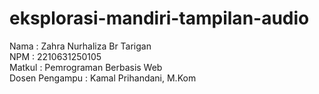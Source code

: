 # eksplorasi-mandiri-tampilan-audio 
Nama : Zahra Nurhaliza Br Tarigan <br>
NPM : 2210631250105 <br>
Matkul : Pemrograman Berbasis Web <br>
Dosen Pengampu : Kamal Prihandani, M.Kom
